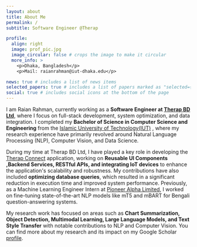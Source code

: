 ```yaml
---
layout: about
title: About Me
permalink: /
subtitle: Software Engineer @Therap

profile:
  align: right
  image: prof_pic.jpg
  image_circular: false # crops the image to make it circular
  more_info: >
    <p>Dhaka, Bangladesh</p>
    <p>Mail: raianrahman@iut-dhaka.edu</p>

news: true # includes a list of news items
selected_papers: true # includes a list of papers marked as "selected={true}"
social: true # includes social icons at the bottom of the page
---
```


I am Raian Rahman, currently working as a **Software Engineer at [Therap BD Ltd](https://therapbd.com/)**, where I focus on full-stack development, system optimization, and data integration. I completed my **Bachelor of Science in Computer Science and Engineering** from the [Islamic University of Technology(IUT)](https://cse.iutoic-dhaka.edu/) , where my research experience have primarily revolved around Natural Language Processing (NLP), Computer Vision, and Data Science.

During my time at Therap BD Ltd, I have played a key role in developing the [Therap Connect](https://www.therapconnect.net/) application, working on **Reusable UI Components ,Backend Services, RESTful APIs, and integrating IoT devices** to enhance the application's scalability and robustness. My contributions have also included **optimizing database queries**, which resulted in a significant reduction in execution time and improved system performance. Previously, as a Machine Learning Engineer Intern at [Pioneer Alpha Limited](https://pioneeralpha.com/), I worked on fine-tuning state-of-the-art NLP models like mT5 and mBART for Bengali question-answering systems.

My research work has focused on areas such as **Chart Summarization, Object Detection, Multimodal Learning, Large Language Models, and Text Style Transfer** with notable contributions to NLP and Computer Vision. You can find more about my research and its impact on my Google Scholar [profile](https://scholar.google.com/citations?user=MiTS-lwAAAAJ&hl=en).
